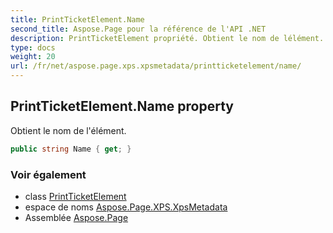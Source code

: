 ```yaml
---
title: PrintTicketElement.Name
second_title: Aspose.Page pour la référence de l'API .NET
description: PrintTicketElement propriété. Obtient le nom de lélément.
type: docs
weight: 20
url: /fr/net/aspose.page.xps.xpsmetadata/printticketelement/name/
---
```

## PrintTicketElement.Name property

Obtient le nom de l'élément.

```csharp
public string Name { get; }
```

### Voir également

* class [PrintTicketElement](../)
* espace de noms [Aspose.Page.XPS.XpsMetadata](../../printticketelement/)
* Assemblée [Aspose.Page](../../../)


